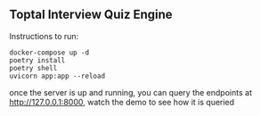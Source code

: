## Toptal Interview Quiz Engine

Instructions to run:

```
docker-compose up -d
poetry install
poetry shell
uvicorn app:app --reload
```

once the server is up and running, you can query the endpoints at http://127.0.0.1:8000, watch the demo to see how it is queried
